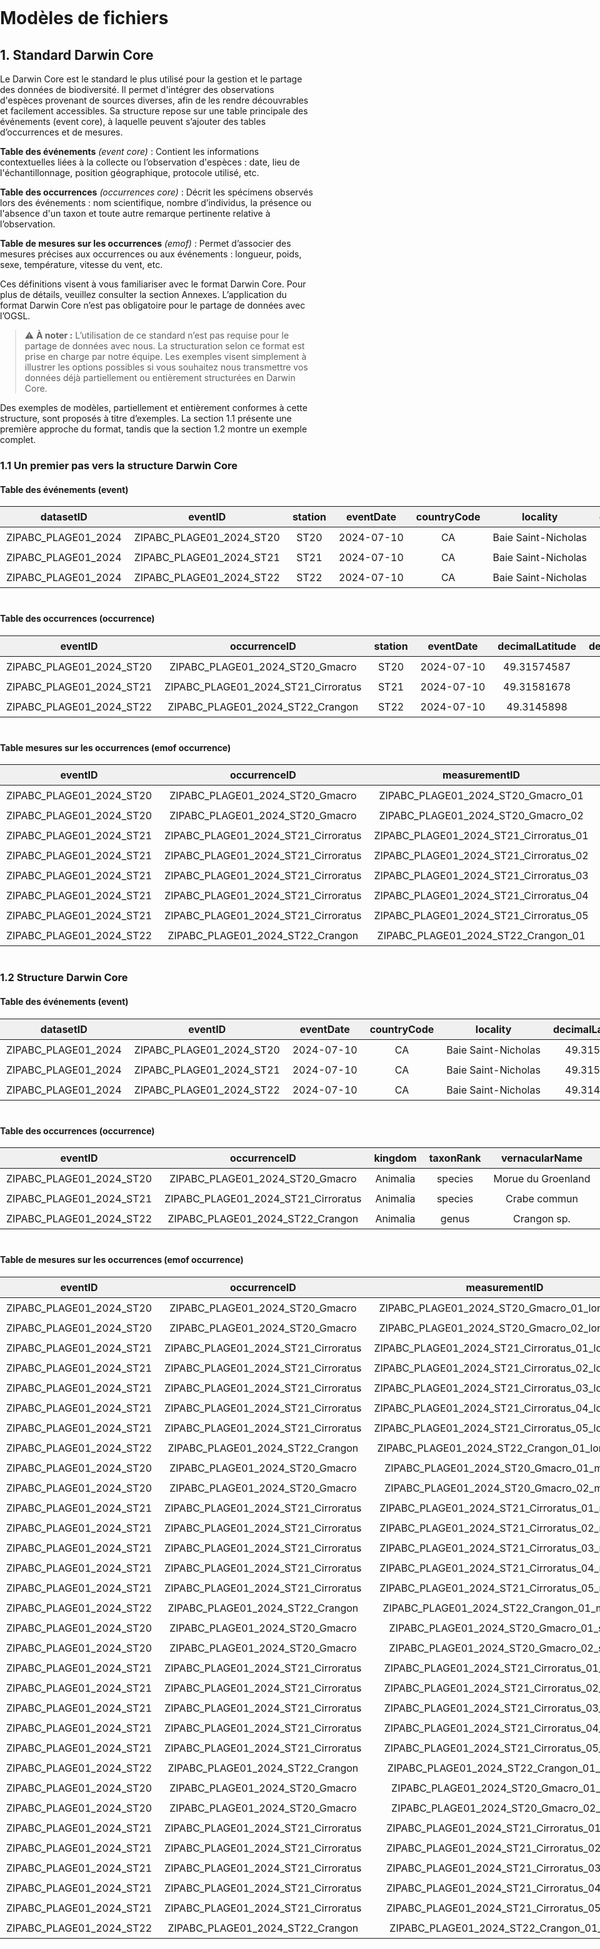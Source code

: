 # Modèles de fichiers

## 1. Standard Darwin Core

Le Darwin Core est le standard le plus utilisé pour la gestion et le partage des données de biodiversité. Il permet d'intégrer des observations d'espèces provenant de sources diverses, afin de les rendre découvrables et facilement accessibles. Sa structure repose sur une table principale des événements (event core), à laquelle peuvent s’ajouter des tables d’occurrences et de mesures. 

**Table des événements** *(event core)* : Contient les informations contextuelles liées à la collecte ou l’observation d'espèces : date, lieu de l'échantillonnage, position géographique, protocole utilisé, etc.

**Table des occurrences** *(occurrences core)* : Décrit les spécimens observés lors des événements : nom scientifique, nombre d’individus, la présence ou l'absence d'un taxon et toute autre remarque pertinente relative à l’observation.

**Table de mesures sur les occurrences** *(emof)* : Permet d’associer des mesures précises aux occurrences ou aux événements : longueur, poids, sexe, température, vitesse du vent, etc.

Ces définitions visent à vous familiariser avec le format Darwin Core. Pour plus de détails, veuillez consulter la section Annexes. L’application du format Darwin Core n’est pas obligatoire pour le partage de données avec l’OGSL.

> ⚠️ **À noter :** L’utilisation de ce standard n’est pas requise pour le partage de données avec nous. La structuration selon ce format est prise en charge par notre équipe. Les exemples visent simplement à illustrer les options possibles si vous souhaitez nous transmettre vos données déjà partiellement ou entièrement structurées en Darwin Core.

Des exemples de modèles, partiellement et entièrement conformes à cette structure, sont proposés à titre d’exemples. La section 1.1 présente une première approche du format, tandis que la section 1.2 montre un exemple complet.


### 1.1 Un premier pas vers la structure Darwin Core


<!DOCTYPE html>
<html lang="fr">
<head>
  <meta charset="UTF-8">
  <style>
    body {
      margin: 0;
      padding: 0;
    }
    .table-container {
      margin-bottom: 40px;    
    }
    table {
      border-collapse: collapse;
      width: max-content;
    }    
    th, td {
      padding: 6px 10px;
      text-align: center;
      white-space: nowrap;
    }
    thead {
      background-color: #f0f0f0;
    }    
  </style>
</head>
<body>

<h4>Table des événements (event)</h4>
<div class="table-container">
  <table>
    <thead>
      <tr>
        <th>datasetID</th>
        <th>eventID</th>
        <th>station</th>
        <th>eventDate</th>
        <th>countryCode</th>
        <th>locality</th>
        <th>decimalLatitude</th>
        <th>decimalLongitude</th>
        <th>geodeticDatum</th>
        <th>samplingProtocol</th>
        <th>habitat</th>
        <th>eventRemarks</th>
        <th>temperature_degree_C</th>
        <th>vitesse_du_vent_beaufort</th>
        <th>couverture_nuageuse_pourcent</th>
        <th>granulometrie</th>
        <th>precipitations_mm</th>
        <th>measurementRemarks</th>
      </tr>
    </thead>
    <tbody>
      <tr>
        <td>ZIPABC_PLAGE01_2024</td>
        <td>ZIPABC_PLAGE01_2024_ST20</td>
        <td>ST20</td>
        <td>2024-07-10</td>
        <td>CA</td>
        <td>Baie Saint-Nicholas</td>
        <td>49.31574587</td>
        <td>-67.7915172</td>
        <td>WGS84 EPSG:4326</td>
        <td>Bourolle</td>
        <td>marais</td>
        <td>près de la route</td>
        <td>28</td>
        <td>3</td>
        <td>20</td>
        <td>sable</td>
        <td>0</td>
        <td>NA</td>
      </tr>
      <tr>
        <td>ZIPABC_PLAGE01_2024</td>
        <td>ZIPABC_PLAGE01_2024_ST21</td>
        <td>ST21</td>
        <td>2024-07-10</td>
        <td>CA</td>
        <td>Baie Saint-Nicholas</td>
        <td>49.31581678</td>
        <td>-67.7918299</td>
        <td>WGS84 EPSG:4326</td>
        <td>Bourolle</td>
        <td>marais</td>
        <td>NA</td>
        <td>29</td>
        <td>2</td>
        <td>30</td>
        <td>limon</td>
        <td>0</td>
        <td>quelques bourrasques</td>
      </tr>
      <tr>
        <td>ZIPABC_PLAGE01_2024</td>
        <td>ZIPABC_PLAGE01_2024_ST22</td>
        <td>ST22</td>
        <td>2024-07-10</td>
        <td>CA</td>
        <td>Baie Saint-Nicholas</td>
        <td>49.3145898</td>
        <td>-67.7915917</td>
        <td>WGS84 EPSG:4326</td>
        <td>Bourolle</td>
        <td>marais</td>
        <td>NA</td>
        <td>35</td>
        <td>2</td>
        <td>80</td>
        <td>argile</td>
        <td>5</td>
        <td>NA</td>
      </tr>
    </tbody>
  </table>
</div>


<h4>Table des occurrences (occurrence)</h4>
<div class="table-container">
  <table>
    <thead>
      <tr>
        <th>eventID</th>
        <th>occurrenceID</th>
        <th>station</th>
        <th>eventDate</th>
        <th>decimalLatitude</th>
        <th>decimalLongitude</th>
        <th>kingdom</th>
        <th>taxonRank</th>
        <th>vernacularName</th>
        <th>scientificName</th>
        <th>scientificNameID</th>
        <th>organismQuantity</th>
        <th>organismQuantityType</th>
        <th>occurrenceStatus</th>
        <th>basisOfRecord</th>
        <th>occurrenceRemarks</th>
      </tr>
    </thead>
    <tbody>
      <tr>
        <td>ZIPABC_PLAGE01_2024_ST20</td>
        <td>ZIPABC_PLAGE01_2024_ST20_Gmacro</td>
        <td>ST20</td>
        <td>2024-07-10</td>
        <td>49.31574587</td>
        <td>-67.7915172</td>
        <td>Animalia</td>
        <td>species</td>
        <td>Morue du Groenland</td>
        <td>Gadus macrocephalus</td>
        <td>urn:lsid:marinespecies.org:taxname:254538</td>
        <td>2</td>
        <td>nombre d'individus</td>
        <td>present</td>
        <td>LivingSpecimen</td>
        <td>1 individu mort</td>
      </tr>
      <tr>
        <td>ZIPABC_PLAGE01_2024_ST21</td>
        <td>ZIPABC_PLAGE01_2024_ST21_Cirroratus</td>
        <td>ST21</td>
        <td>2024-07-10</td>
        <td>49.31581678</td>
        <td>-67.7918299</td>
        <td>Animalia</td>
        <td>species</td>
        <td>Crabe commun</td>
        <td>Cancer irroratus</td>
        <td>urn:lsid:marinespecies.org:taxname:158057</td>
        <td>5</td>
        <td>nombre d'individus</td>
        <td>present</td>
        <td>LivingSpecimen</td>
        <td>NA</td>
      </tr>
      <tr>
        <td>ZIPABC_PLAGE01_2024_ST22</td>
        <td>ZIPABC_PLAGE01_2024_ST22_Crangon</td>
        <td>ST22</td>
        <td>2024-07-10</td>
        <td>49.3145898</td>
        <td>-67.7915917</td>
        <td>Animalia</td>
        <td>genus</td>
        <td>Crangon sp.</td>
        <td>Crangon</td>
        <td>urn:lsid:marinespecies.org:taxname:107007</td>
        <td>1</td>
        <td>nombre d'individus</td>
        <td>present</td>
        <td>LivingSpecimen</td>
        <td>identification incertaine</td>
      </tr>
    </tbody>
  </table>
</div>


<h4>Table mesures sur les occurrences (emof occurrence)</h4>
<div class="table-container">
  <table>
    <thead>
      <tr>
        <th>eventID</th>
        <th>occurrenceID</th>
        <th>measurementID</th>
        <th>station</th>
        <th>eventDate</th>
        <th>decimalLatitude</th>
        <th>decimalLongitude</th>
        <th>scientificName</th>
        <th>longueur_cm</th>
        <th>masse_g</th>
        <th>sexe</th>
        <th>age</th>
        <th>measurementRemarks</th>
      </tr>
    </thead>
    <tbody>
      <tr>
        <td>ZIPABC_PLAGE01_2024_ST20</td>
        <td>ZIPABC_PLAGE01_2024_ST20_Gmacro</td>
        <td>ZIPABC_PLAGE01_2024_ST20_Gmacro_01</td>
        <td>ST20</td>
        <td>2024-07-10</td>
        <td>49.31574587</td>
        <td>-67.7915172</td>
        <td>Gadus macrocephalus</td>
        <td>20</td>
        <td>75</td>
        <td>Femelle</td>
        <td>Juvénile</td>
        <td>NA</td>
      </tr>
      <tr>
        <td>ZIPABC_PLAGE01_2024_ST20</td>
        <td>ZIPABC_PLAGE01_2024_ST20_Gmacro</td>
        <td>ZIPABC_PLAGE01_2024_ST20_Gmacro_02</td>
        <td>ST20</td>
        <td>2024-07-10</td>
        <td>49.31574587</td>
        <td>-67.7915172</td>
        <td>Gadus macrocephalus</td>
        <td>19</td>
        <td>182</td>
        <td>Mâle</td>
        <td>Juvénile</td>
        <td>mort</td>
      </tr>
      <tr>
        <td>ZIPABC_PLAGE01_2024_ST21</td>
        <td>ZIPABC_PLAGE01_2024_ST21_Cirroratus</td>
        <td>ZIPABC_PLAGE01_2024_ST21_Cirroratus_01</td>
        <td>ST21</td>
        <td>2024-07-10</td>
        <td>49.31581678</td>
        <td>-67.7918299</td>
        <td>Cancer irroratus</td>
        <td>13</td>
        <td>70</td>
        <td>N/D</td>
        <td>N/D</td>
        <td>NA</td>
      </tr>
      <tr>
        <td>ZIPABC_PLAGE01_2024_ST21</td>
        <td>ZIPABC_PLAGE01_2024_ST21_Cirroratus</td>
        <td>ZIPABC_PLAGE01_2024_ST21_Cirroratus_02</td>
        <td>ST21</td>
        <td>2024-07-10</td>
        <td>49.31581678</td>
        <td>-67.7918299</td>
        <td>Cancer irroratus</td>
        <td>12</td>
        <td>64</td>
        <td>Mâle</td>
        <td>Adulte</td>
        <td>a perdu une patte</td>
      </tr>
      <tr>
        <td>ZIPABC_PLAGE01_2024_ST21</td>
        <td>ZIPABC_PLAGE01_2024_ST21_Cirroratus</td>
        <td>ZIPABC_PLAGE01_2024_ST21_Cirroratus_03</td>
        <td>ST21</td>
        <td>2024-07-10</td>
        <td>49.31581678</td>
        <td>-67.7918299</td>
        <td>Cancer irroratus</td>
        <td>13</td>
        <td>140</td>
        <td>Mâle</td>
        <td>Juvénil</td>
        <td>NA</td>
      </tr>
      <tr>
        <td>ZIPABC_PLAGE01_2024_ST21</td>
        <td>ZIPABC_PLAGE01_2024_ST21_Cirroratus</td>
        <td>ZIPABC_PLAGE01_2024_ST21_Cirroratus_04</td>
        <td>ST21</td>
        <td>2024-07-10</td>
        <td>49.31581678</td>
        <td>-67.7918299</td>
        <td>Cancer irroratus</td>
        <td>15</td>
        <td>115</td>
        <td>Femelle</td>
        <td>Adulte</td>
        <td>NA</td>
      </tr>
      <tr>
        <td>ZIPABC_PLAGE01_2024_ST21</td>
        <td>ZIPABC_PLAGE01_2024_ST21_Cirroratus</td>
        <td>ZIPABC_PLAGE01_2024_ST21_Cirroratus_05</td>
        <td>ST21</td>
        <td>2024-07-10</td>
        <td>49.31581678</td>
        <td>-67.7918299</td>
        <td>Cancer irroratus</td>
        <td>11</td>
        <td>90</td>
        <td>Femelle</td>
        <td>Adulte</td>
        <td>NA</td>
      </tr>
      <tr>
        <td>ZIPABC_PLAGE01_2024_ST22</td>
        <td>ZIPABC_PLAGE01_2024_ST22_Crangon</td>
        <td>ZIPABC_PLAGE01_2024_ST22_Crangon_01</td>
        <td>ST22</td>
        <td>2024-07-10</td>
        <td>49.3145898</td>
        <td>-67.7915917</td>
        <td>Crangon</td>
        <td>5</td>
        <td>3</td>
        <td>Mâle</td>
        <td>N/D</td>
        <td>NA</td>
      </tr>
    </tbody>
  </table>
</div>

</body>
</html>


### 1.2 Structure Darwin Core


<h4>Table des événements (event)</h4>
<div class="table-container">
  <table>
    <thead>
      <tr>
        <th>datasetID</th>
        <th>eventID</th>
        <th>eventDate</th>
        <th>countryCode</th>
        <th>locality</th>
        <th>decimalLatitude</th>
        <th>decimalLongitude</th>
        <th>geodeticDatum</th>
        <th>samplingProtocol</th>
        <th>habitat</th>
        <th>eventRemarks</th>
      </tr>
    </thead>
    <tbody>
      <tr>
        <td>ZIPABC_PLAGE01_2024</td>
        <td>ZIPABC_PLAGE01_2024_ST20</td>
        <td>2024-07-10</td>
        <td>CA</td>
        <td>Baie Saint-Nicholas</td>
        <td>49.315746</td>
        <td>-67.791517</td>
        <td>WGS84 EPSG:4326</td>
        <td>Bourolle</td>
        <td>marais</td>
        <td>près de la route</td>
      </tr>
      <tr>
        <td>ZIPABC_PLAGE01_2024</td>
        <td>ZIPABC_PLAGE01_2024_ST21</td>
        <td>2024-07-10</td>
        <td>CA</td>
        <td>Baie Saint-Nicholas</td>
        <td>49.315817</td>
        <td>-67.791830</td>
        <td>WGS84 EPSG:4326</td>
        <td>Bourolle</td>
        <td>marais</td>
        <td>NA</td>
      </tr>
      <tr>
        <td>ZIPABC_PLAGE01_2024</td>
        <td>ZIPABC_PLAGE01_2024_ST22</td>
        <td>2024-07-10</td>
        <td>CA</td>
        <td>Baie Saint-Nicholas</td>
        <td>49.314590</td>
        <td>-67.791592</td>
        <td>WGS84 EPSG:4326</td>
        <td>Bourolle</td>
        <td>marais</td>
        <td>NA</td>
      </tr>
    </tbody>
  </table>
</div>

<h4>Table des occurrences (occurrence)</h4>
<div class="table-container">
  <table>
    <thead>
      <tr>
        <th>eventID</th>
        <th>occurrenceID</th>
        <th>kingdom</th>
        <th>taxonRank</th>
        <th>vernacularName</th>
        <th>scientificName</th>
        <th>scientificNameID</th>
        <th>organismQuantity</th>
        <th>organismQuantityType</th>
        <th>occurrenceStatus</th>
        <th>basisOfRecord</th>
        <th>occurrenceRemarks</th>
      </tr>
    </thead>
    <tbody>
      <tr>
        <td>ZIPABC_PLAGE01_2024_ST20</td>
        <td>ZIPABC_PLAGE01_2024_ST20_Gmacro</td>
        <td>Animalia</td>
        <td>species</td>
        <td>Morue du Groenland</td>
        <td>Gadus macrocephalus</td>
        <td>urn:lsid:marinespecies.org:taxname:254538</td>
        <td>2</td>
        <td>nombre d'individus</td>
        <td>present</td>
        <td>LivingSpecimen</td>
        <td>1 individu mort</td>
      </tr>
      <tr>
        <td>ZIPABC_PLAGE01_2024_ST21</td>
        <td>ZIPABC_PLAGE01_2024_ST21_Cirroratus</td>
        <td>Animalia</td>
        <td>species</td>
        <td>Crabe commun</td>
        <td>Cancer irroratus</td>
        <td>urn:lsid:marinespecies.org:taxname:158057</td>
        <td>5</td>
        <td>nombre d'individus</td>
        <td>present</td>
        <td>LivingSpecimen</td>
        <td>NA</td>
      </tr>
      <tr>
        <td>ZIPABC_PLAGE01_2024_ST22</td>
        <td>ZIPABC_PLAGE01_2024_ST22_Crangon</td>
        <td>Animalia</td>
        <td>genus</td>
        <td>Crangon sp.</td>
        <td>Crangon</td>
        <td>urn:lsid:marinespecies.org:taxname:107007</td>
        <td>1</td>
        <td>nombre d'individus</td>
        <td>present</td>
        <td>LivingSpecimen</td>
        <td>identification incertaine</td>
      </tr>
    </tbody>
  </table>
</div>

<h4>Table de mesures sur les occurrences (emof occurrence)</h4>
<div class="table-container">
  <table>
    <thead>
      <tr>
        <th>eventID</th>
        <th>occurrenceID</th>
        <th>measurementID</th>
        <th>measurementType</th>
        <th>measurementValue</th>
        <th>measurementUnit</th>
        <th>measurementRemarks</th>
      </tr>
    </thead>
    <tbody>
      <tr><td>ZIPABC_PLAGE01_2024_ST20</td><td>ZIPABC_PLAGE01_2024_ST20_Gmacro</td><td>ZIPABC_PLAGE01_2024_ST20_Gmacro_01_longueur</td><td>longueur_cm</td><td>20</td><td>cm</td><td>NA</td></tr>
      <tr><td>ZIPABC_PLAGE01_2024_ST20</td><td>ZIPABC_PLAGE01_2024_ST20_Gmacro</td><td>ZIPABC_PLAGE01_2024_ST20_Gmacro_02_longueur</td><td>longueur_cm</td><td>19</td><td>cm</td><td>mort</td></tr>
      <tr><td>ZIPABC_PLAGE01_2024_ST21</td><td>ZIPABC_PLAGE01_2024_ST21_Cirroratus</td><td>ZIPABC_PLAGE01_2024_ST21_Cirroratus_01_longueur</td><td>longueur_cm</td><td>13</td><td>cm</td><td>NA</td></tr>
      <tr><td>ZIPABC_PLAGE01_2024_ST21</td><td>ZIPABC_PLAGE01_2024_ST21_Cirroratus</td><td>ZIPABC_PLAGE01_2024_ST21_Cirroratus_02_longueur</td><td>longueur_cm</td><td>12</td><td>cm</td><td>a perdu une patte</td></tr>
      <tr><td>ZIPABC_PLAGE01_2024_ST21</td><td>ZIPABC_PLAGE01_2024_ST21_Cirroratus</td><td>ZIPABC_PLAGE01_2024_ST21_Cirroratus_03_longueur</td><td>longueur_cm</td><td>13</td><td>cm</td><td>NA</td></tr>
      <tr><td>ZIPABC_PLAGE01_2024_ST21</td><td>ZIPABC_PLAGE01_2024_ST21_Cirroratus</td><td>ZIPABC_PLAGE01_2024_ST21_Cirroratus_04_longueur</td><td>longueur_cm</td><td>15</td><td>cm</td><td>NA</td></tr>
      <tr><td>ZIPABC_PLAGE01_2024_ST21</td><td>ZIPABC_PLAGE01_2024_ST21_Cirroratus</td><td>ZIPABC_PLAGE01_2024_ST21_Cirroratus_05_longueur</td><td>longueur_cm</td><td>11</td><td>cm</td><td>NA</td></tr>
      <tr><td>ZIPABC_PLAGE01_2024_ST22</td><td>ZIPABC_PLAGE01_2024_ST22_Crangon</td><td>ZIPABC_PLAGE01_2024_ST22_Crangon_01_longueur</td><td>longueur_cm</td><td>5</td><td>cm</td><td>NA</td></tr>
      <tr><td>ZIPABC_PLAGE01_2024_ST20</td><td>ZIPABC_PLAGE01_2024_ST20_Gmacro</td><td>ZIPABC_PLAGE01_2024_ST20_Gmacro_01_masse</td><td>masse_g</td><td>75</td><td>g</td><td>NA</td></tr>
      <tr><td>ZIPABC_PLAGE01_2024_ST20</td><td>ZIPABC_PLAGE01_2024_ST20_Gmacro</td><td>ZIPABC_PLAGE01_2024_ST20_Gmacro_02_masse</td><td>masse_g</td><td>182</td><td>g</td><td>NA</td></tr>
      <tr><td>ZIPABC_PLAGE01_2024_ST21</td><td>ZIPABC_PLAGE01_2024_ST21_Cirroratus</td><td>ZIPABC_PLAGE01_2024_ST21_Cirroratus_01_masse</td><td>masse_g</td><td>70</td><td>g</td><td>NA</td></tr>
      <tr><td>ZIPABC_PLAGE01_2024_ST21</td><td>ZIPABC_PLAGE01_2024_ST21_Cirroratus</td><td>ZIPABC_PLAGE01_2024_ST21_Cirroratus_02_masse</td><td>masse_g</td><td>64</td><td>g</td><td>NA</td></tr>
      <tr><td>ZIPABC_PLAGE01_2024_ST21</td><td>ZIPABC_PLAGE01_2024_ST21_Cirroratus</td><td>ZIPABC_PLAGE01_2024_ST21_Cirroratus_03_masse</td><td>masse_g</td><td>140</td><td>g</td><td>NA</td></tr>
      <tr><td>ZIPABC_PLAGE01_2024_ST21</td><td>ZIPABC_PLAGE01_2024_ST21_Cirroratus</td><td>ZIPABC_PLAGE01_2024_ST21_Cirroratus_04_masse</td><td>masse_g</td><td>115</td><td>g</td><td>NA</td></tr>
      <tr><td>ZIPABC_PLAGE01_2024_ST21</td><td>ZIPABC_PLAGE01_2024_ST21_Cirroratus</td><td>ZIPABC_PLAGE01_2024_ST21_Cirroratus_05_masse</td><td>masse_g</td><td>90</td><td>g</td><td>NA</td></tr>
      <tr><td>ZIPABC_PLAGE01_2024_ST22</td><td>ZIPABC_PLAGE01_2024_ST22_Crangon</td><td>ZIPABC_PLAGE01_2024_ST22_Crangon_01_masse</td><td>masse_g</td><td>3</td><td>g</td><td>NA</td></tr>
      <tr><td>ZIPABC_PLAGE01_2024_ST20</td><td>ZIPABC_PLAGE01_2024_ST20_Gmacro</td><td>ZIPABC_PLAGE01_2024_ST20_Gmacro_01_sexe</td><td>sex</td><td>Femelle</td><td>NA</td><td>NA</td></tr>
      <tr><td>ZIPABC_PLAGE01_2024_ST20</td><td>ZIPABC_PLAGE01_2024_ST20_Gmacro</td><td>ZIPABC_PLAGE01_2024_ST20_Gmacro_02_sexe</td><td>sex</td><td>Male</td><td>NA</td><td>NA</td></tr>
      <tr><td>ZIPABC_PLAGE01_2024_ST21</td><td>ZIPABC_PLAGE01_2024_ST21_Cirroratus</td><td>ZIPABC_PLAGE01_2024_ST21_Cirroratus_01_sexe</td><td>sex</td><td>N/D</td><td>NA</td><td>NA</td></tr>
      <tr><td>ZIPABC_PLAGE01_2024_ST21</td><td>ZIPABC_PLAGE01_2024_ST21_Cirroratus</td><td>ZIPABC_PLAGE01_2024_ST21_Cirroratus_02_sexe</td><td>sex</td><td>Male</td><td>NA</td><td>NA</td></tr>
      <tr><td>ZIPABC_PLAGE01_2024_ST21</td><td>ZIPABC_PLAGE01_2024_ST21_Cirroratus</td><td>ZIPABC_PLAGE01_2024_ST21_Cirroratus_03_sexe</td><td>sex</td><td>Male</td><td>NA</td><td>NA</td></tr>
      <tr><td>ZIPABC_PLAGE01_2024_ST21</td><td>ZIPABC_PLAGE01_2024_ST21_Cirroratus</td><td>ZIPABC_PLAGE01_2024_ST21_Cirroratus_04_sexe</td><td>sex</td><td>Femelle</td><td>NA</td><td>NA</td></tr>
      <tr><td>ZIPABC_PLAGE01_2024_ST21</td><td>ZIPABC_PLAGE01_2024_ST21_Cirroratus</td><td>ZIPABC_PLAGE01_2024_ST21_Cirroratus_05_sexe</td><td>sex</td><td>Femelle</td><td>NA</td><td>NA</td></tr>
      <tr><td>ZIPABC_PLAGE01_2024_ST22</td><td>ZIPABC_PLAGE01_2024_ST22_Crangon</td><td>ZIPABC_PLAGE01_2024_ST22_Crangon_01_sexe</td><td>sex</td><td>Male</td><td>NA</td><td>NA</td></tr>
      <tr><td>ZIPABC_PLAGE01_2024_ST20</td><td>ZIPABC_PLAGE01_2024_ST20_Gmacro</td><td>ZIPABC_PLAGE01_2024_ST20_Gmacro_01_age</td><td>âge</td><td>Juvenile</td><td>NA</td><td>NA</td></tr>
      <tr><td>ZIPABC_PLAGE01_2024_ST20</td><td>ZIPABC_PLAGE01_2024_ST20_Gmacro</td><td>ZIPABC_PLAGE01_2024_ST20_Gmacro_02_age</td><td>âge</td><td>Juvenile</td><td>NA</td><td>NA</td></tr>
      <tr><td>ZIPABC_PLAGE01_2024_ST21</td><td>ZIPABC_PLAGE01_2024_ST21_Cirroratus</td><td>ZIPABC_PLAGE01_2024_ST21_Cirroratus_01_age</td><td>âge</td><td>N/D</td><td>NA</td><td>NA</td></tr>
      <tr><td>ZIPABC_PLAGE01_2024_ST21</td><td>ZIPABC_PLAGE01_2024_ST21_Cirroratus</td><td>ZIPABC_PLAGE01_2024_ST21_Cirroratus_02_age</td><td>âge</td><td>Adulte</td><td>NA</td><td>NA</td></tr>
      <tr><td>ZIPABC_PLAGE01_2024_ST21</td><td>ZIPABC_PLAGE01_2024_ST21_Cirroratus</td><td>ZIPABC_PLAGE01_2024_ST21_Cirroratus_03_age</td><td>âge</td><td>Juvenile</td><td>NA</td><td>NA</td></tr>
      <tr><td>ZIPABC_PLAGE01_2024_ST21</td><td>ZIPABC_PLAGE01_2024_ST21_Cirroratus</td><td>ZIPABC_PLAGE01_2024_ST21_Cirroratus_04_age</td><td>âge</td><td>Adulte</td><td>NA</td><td>NA</td></tr>
      <tr><td>ZIPABC_PLAGE01_2024_ST21</td><td>ZIPABC_PLAGE01_2024_ST21_Cirroratus</td><td>ZIPABC_PLAGE01_2024_ST21_Cirroratus_05_age</td><td>âge</td><td>Adulte</td><td>NA</td><td>NA</td></tr>
      <tr><td>ZIPABC_PLAGE01_2024_ST22</td><td>ZIPABC_PLAGE01_2024_ST22_Crangon</td><td>ZIPABC_PLAGE01_2024_ST22_Crangon_01_age</td><td>âge</td><td>N/D</td><td>NA</td><td>NA</td></tr>
    </tbody>
  </table>
</div>
